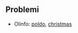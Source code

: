 ## Problemi

- Olinfo: [poldo](https://training.olinfo.it/#/task/poldo/statement), [christmas](https://training.olinfo.it/#/task/ois_christmas/statement)